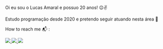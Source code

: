Oi eu sou o Lucas Amaral e possuo 20 anos! 😉✌

Estudo programação desde 2020 e pretendo seguir atuando nesta área 🤯




How to reach me 📬 :

<div>
  <a href ="mailto:lucasamaralap@outlook.com" target="_blank"> <img src="https://img.shields.io/badge/Gmail-D14836?style=for-the-badge&logo=gmail&logoColor=white" target="_blank">
  <a href ="https://www.linkedin.com/in/lucas-amaral-73650a1b0/" target="_blank"> <img src="https://img.shields.io/badge/LinkedIn-0077B5?style=for-the-badge&logo=linkedin&logoColor=white" target="_blank"> 
  <a href ="#" target="_blank"> <img src="#" target="_blank">  
</a>   
</div>

